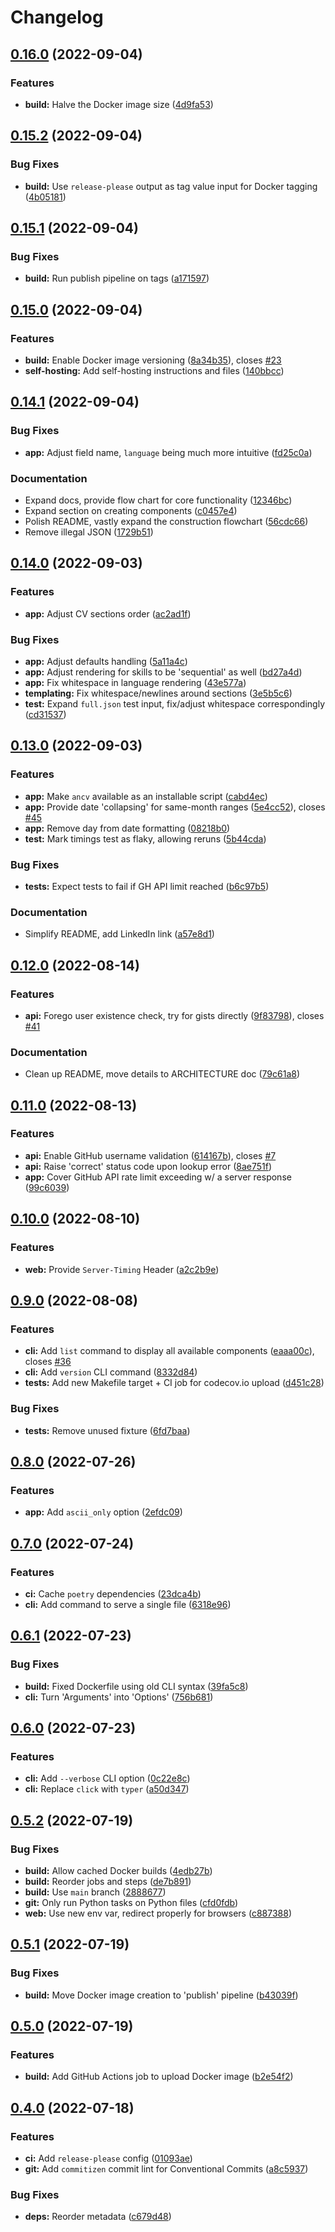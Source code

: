 # Changelog

## [0.16.0](https://github.com/alexpovel/ancv/compare/v0.15.2...v0.16.0) (2022-09-04)


### Features

* **build:** Halve the Docker image size ([4d9fa53](https://github.com/alexpovel/ancv/commit/4d9fa5357c733a720a10a7f3c1575bdb237b296e))

## [0.15.2](https://github.com/alexpovel/ancv/compare/v0.15.1...v0.15.2) (2022-09-04)


### Bug Fixes

* **build:** Use `release-please` output as tag value input for Docker tagging ([4b05181](https://github.com/alexpovel/ancv/commit/4b05181303274d4034a2c10c75a174fa07b6f2d6))

## [0.15.1](https://github.com/alexpovel/ancv/compare/v0.15.0...v0.15.1) (2022-09-04)


### Bug Fixes

* **build:** Run publish pipeline on tags ([a171597](https://github.com/alexpovel/ancv/commit/a1715970707c754dfabcad7b26e35b2605a18795))

## [0.15.0](https://github.com/alexpovel/ancv/compare/v0.14.1...v0.15.0) (2022-09-04)


### Features

* **build:** Enable Docker image versioning ([8a34b35](https://github.com/alexpovel/ancv/commit/8a34b35de83f8ad8b51325c6152a2aeee83b12c5)), closes [#23](https://github.com/alexpovel/ancv/issues/23)
* **self-hosting:** Add self-hosting instructions and files ([140bbcc](https://github.com/alexpovel/ancv/commit/140bbcc078cfcf6b12eb501dfca654aec5b17560))

## [0.14.1](https://github.com/alexpovel/ancv/compare/v0.14.0...v0.14.1) (2022-09-04)


### Bug Fixes

* **app:** Adjust field name, `language` being much more intuitive ([fd25c0a](https://github.com/alexpovel/ancv/commit/fd25c0a79f80866e62d43b596d004003f605ee28))


### Documentation

* Expand docs, provide flow chart for core functionality ([12346bc](https://github.com/alexpovel/ancv/commit/12346bc3803df883eb4da0211583138f3f6e4752))
* Expand section on creating components ([c0457e4](https://github.com/alexpovel/ancv/commit/c0457e4833f895583bd194ad6e8141bb17ccb86b))
* Polish README, vastly expand the construction flowchart ([56cdc66](https://github.com/alexpovel/ancv/commit/56cdc6676f5222eadcdaf6a02d130f638f61043b))
* Remove illegal JSON ([1729b51](https://github.com/alexpovel/ancv/commit/1729b5169629601023692bc17f4b33571f9076bd))

## [0.14.0](https://github.com/alexpovel/ancv/compare/v0.13.0...v0.14.0) (2022-09-03)


### Features

* **app:** Adjust CV sections order ([ac2ad1f](https://github.com/alexpovel/ancv/commit/ac2ad1f6f1f2b427eb5e1ca3f2f4a4271198f2e3))


### Bug Fixes

* **app:** Adjust defaults handling ([5a11a4c](https://github.com/alexpovel/ancv/commit/5a11a4cff00b5cf050d234accdab4449362d4a65))
* **app:** Adjust rendering for skills to be 'sequential' as well ([bd27a4d](https://github.com/alexpovel/ancv/commit/bd27a4ddee18c76a91e2b75382ca32f619127735))
* **app:** Fix whitespace in language rendering ([43e577a](https://github.com/alexpovel/ancv/commit/43e577af49c7454175105c1823fb9b0af0db729a))
* **templating:** Fix whitespace/newlines around sections ([3e5b5c6](https://github.com/alexpovel/ancv/commit/3e5b5c687720641459cdbdb6cef1b06e5a4f6b86))
* **test:** Expand `full.json` test input, fix/adjust whitespace correspondingly ([cd31537](https://github.com/alexpovel/ancv/commit/cd31537915575e37ff088c11bc0093b6a2f580f7))

## [0.13.0](https://github.com/alexpovel/ancv/compare/v0.12.0...v0.13.0) (2022-09-03)


### Features

* **app:** Make `ancv` available as an installable script ([cabd4ec](https://github.com/alexpovel/ancv/commit/cabd4ece22f651eeb17e662c52ec0f834e2e3fa8))
* **app:** Provide date 'collapsing' for same-month ranges ([5e4cc52](https://github.com/alexpovel/ancv/commit/5e4cc529b2953708ca52757e146ac31f26806c84)), closes [#45](https://github.com/alexpovel/ancv/issues/45)
* **app:** Remove day from date formatting ([08218b0](https://github.com/alexpovel/ancv/commit/08218b0d0d8f2ce0c6a5625115602c61abeb9acc))
* **test:** Mark timings test as flaky, allowing reruns ([5b44cda](https://github.com/alexpovel/ancv/commit/5b44cdad17acc9b045e4a13cfa6f6df9bbc042f9))


### Bug Fixes

* **tests:** Expect tests to fail if GH API limit reached ([b6c97b5](https://github.com/alexpovel/ancv/commit/b6c97b5809d2d34196022949294b9b9446ca945a))


### Documentation

* Simplify README, add LinkedIn link ([a57e8d1](https://github.com/alexpovel/ancv/commit/a57e8d16db1dcdeb257ef409e0ca676d09f00ab3))

## [0.12.0](https://github.com/alexpovel/ancv/compare/v0.11.0...v0.12.0) (2022-08-14)


### Features

* **api:** Forego user existence check, try for gists directly ([9f83798](https://github.com/alexpovel/ancv/commit/9f83798021132a6089193887195a76c568ca9e77)), closes [#41](https://github.com/alexpovel/ancv/issues/41)


### Documentation

* Clean up README, move details to ARCHITECTURE doc ([79c61a8](https://github.com/alexpovel/ancv/commit/79c61a83cd8a2960ba3da893518863f9aef45866))

## [0.11.0](https://github.com/alexpovel/ancv/compare/v0.10.0...v0.11.0) (2022-08-13)


### Features

* **api:** Enable GitHub username validation ([614167b](https://github.com/alexpovel/ancv/commit/614167b8e4c4947b1e9f63a0ddfafbfee785ab85)), closes [#7](https://github.com/alexpovel/ancv/issues/7)
* **api:** Raise 'correct' status code upon lookup error ([8ae751f](https://github.com/alexpovel/ancv/commit/8ae751f6bb5ae29e940ebc816cb1aaf6f2a92dc3))
* **app:** Cover GitHub API rate limit exceeding w/ a server response ([99c6039](https://github.com/alexpovel/ancv/commit/99c60393c44301b6bab6eaedbce10bed1a5db48b))

## [0.10.0](https://github.com/alexpovel/ancv/compare/v0.9.0...v0.10.0) (2022-08-10)


### Features

* **web:** Provide `Server-Timing` Header ([a2c2b9e](https://github.com/alexpovel/ancv/commit/a2c2b9eaab58288e0095b467a139b242fa5f8c73))

## [0.9.0](https://github.com/alexpovel/ancv/compare/v0.8.0...v0.9.0) (2022-08-08)


### Features

* **cli:** Add `list` command to display all available components ([eaaa00c](https://github.com/alexpovel/ancv/commit/eaaa00ca89ffb22da79d9e9b49520e2953550389)), closes [#36](https://github.com/alexpovel/ancv/issues/36)
* **cli:** Add `version` CLI command ([8332d84](https://github.com/alexpovel/ancv/commit/8332d84198cfe26b1a106edcbeba90f5cefa1522))
* **tests:** Add new Makefile target + CI job for codecov.io upload ([d451c28](https://github.com/alexpovel/ancv/commit/d451c2840a023478702e7ff5c1738820d83a289f))


### Bug Fixes

* **tests:** Remove unused fixture ([6fd7baa](https://github.com/alexpovel/ancv/commit/6fd7baa8c07f2aef155f4d61437370471060c89d))

## [0.8.0](https://github.com/alexpovel/ancv/compare/v0.7.0...v0.8.0) (2022-07-26)


### Features

* **app:** Add `ascii_only` option ([2efdc09](https://github.com/alexpovel/ancv/commit/2efdc09496a7be679ecb0d938283404850b972a6))

## [0.7.0](https://github.com/alexpovel/ancv/compare/v0.6.1...v0.7.0) (2022-07-24)


### Features

* **ci:** Cache `poetry` dependencies ([23dca4b](https://github.com/alexpovel/ancv/commit/23dca4bb08815c6949df12b777a27d13e2162c3d))
* **cli:** Add command to serve a single file ([6318e96](https://github.com/alexpovel/ancv/commit/6318e96ee8b9070a599e6223b70e9a87b8c875ae))

## [0.6.1](https://github.com/alexpovel/ancv/compare/v0.6.0...v0.6.1) (2022-07-23)


### Bug Fixes

* **build:** Fixed Dockerfile using old CLI syntax ([39fa5c8](https://github.com/alexpovel/ancv/commit/39fa5c8227c1ca47d3531e384c0ace46762b9ec9))
* **cli:** Turn 'Arguments' into 'Options' ([756b681](https://github.com/alexpovel/ancv/commit/756b6818403052b6bd1588c72dab7065f5e45e9b))

## [0.6.0](https://github.com/alexpovel/ancv/compare/v0.5.2...v0.6.0) (2022-07-23)


### Features

* **cli:** Add `--verbose` CLI option ([0c22e8c](https://github.com/alexpovel/ancv/commit/0c22e8cc92edf1b8ba7ac532b4b30d352183416c))
* **cli:** Replace `click` with `typer` ([a50d347](https://github.com/alexpovel/ancv/commit/a50d347a0829c305578f308dd0a2c375c1098a3f))

## [0.5.2](https://github.com/alexpovel/ancv/compare/v0.5.1...v0.5.2) (2022-07-19)


### Bug Fixes

* **build:** Allow cached Docker builds ([4edb27b](https://github.com/alexpovel/ancv/commit/4edb27b2de0d650a4c3837b9415d12f34318a386))
* **build:** Reorder jobs and steps ([de7b891](https://github.com/alexpovel/ancv/commit/de7b891f8aefb4aff3cd5b70fb997af6a67d003d))
* **build:** Use `main` branch ([2888677](https://github.com/alexpovel/ancv/commit/2888677faff53472e133baa6fbfe419e3e88c15a))
* **git:** Only run Python tasks on Python files ([cfd0fdb](https://github.com/alexpovel/ancv/commit/cfd0fdbb0e3937f0eed9c27161cfa1c8225be793))
* **web:** Use new env var, redirect properly for browsers ([c887388](https://github.com/alexpovel/ancv/commit/c8873882eeb396eeefb948eb7bf4fd947c0a32ee))

## [0.5.1](https://github.com/alexpovel/ancv/compare/v0.5.0...v0.5.1) (2022-07-19)


### Bug Fixes

* **build:** Move Docker image creation to 'publish' pipeline ([b43039f](https://github.com/alexpovel/ancv/commit/b43039f19d38390fff6eb20b6b6423dd0770e3e3))

## [0.5.0](https://github.com/alexpovel/ancv/compare/v0.4.0...v0.5.0) (2022-07-19)


### Features

* **build:** Add GitHub Actions job to upload Docker image ([b2e54f2](https://github.com/alexpovel/ancv/commit/b2e54f2593de4b1db3be12e35f4f94ec5fd73a9e))

## [0.4.0](https://github.com/alexpovel/ancv/compare/v0.3.0...v0.4.0) (2022-07-18)


### Features

* **ci:** Add `release-please` config ([01093ae](https://github.com/alexpovel/ancv/commit/01093aeec6c8fb104d558b25298a96f77feffa4a))
* **git:** Add `commitizen` commit lint for Conventional Commits ([a8c5937](https://github.com/alexpovel/ancv/commit/a8c5937de590476d2324f2b790ae834bbd47962c))


### Bug Fixes

* **deps:** Reorder metadata ([c679d48](https://github.com/alexpovel/ancv/commit/c679d4885b1ff40e71ca89b6529ad3501bdccc64))
